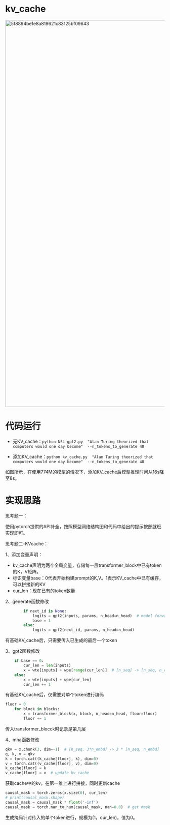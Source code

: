 # kv_cache
<img width="1217" alt="5f8894be1e8a819621c83125bf09643" src="https://github.com/user-attachments/assets/8dfae8a9-aeff-4f22-a41f-56265cb2f26b">

# 代码运行

+ 无KV_cache：`python NSL-gpt2.py  "Alan Turing theorized that computers would one day become"  --n_tokens_to_generate 40`

+ 添加KV_cache：`python kv_cache.py  "Alan Turing theorized that computers would one day become"  --n_tokens_to_generate 40`

如图所示，在使用774M的模型的情况下，添加KV_cache后模型推理时间从16s降至8s。

# 实现思路

思考题一：

使用pytorch提供的API补全，按照模型网络结构图和代码中给出的提示按部就班实现即可。

思考题二-KVcache：

1、添加变量声明：

+ kv_cache声明为两个全局变量，存储每一层transformer_block中已有token的K，V矩阵。
+ 标识变量base：0代表开始构建prompt的K,V。1表示KV_cache中已有缓存，可以拼接新的KV
+ cur_len：现在已有的token数量

2、generate函数修改

```python
        if next_id is None:
            logits = gpt2(inputs, params, n_head=n_head)  # model forward pass
            base = 1
        else:
            logits = gpt2(next_id, params, n_head=n_head)
```

有基础KV_cache后，只需要传入已生成的最后一个token

3、gpt2函数修改

```python
    if base == 0:
        cur_len = len(inputs)
        x = wte[inputs] + wpe[range(cur_len)]  # [n_seq] -> [n_seq, n_embd]
    else:
        x = wte[inputs] + wpe[cur_len]
        cur_len += 1
```

有基础KV_cache后，仅需要对单个token进行编码

```python
floor = 0
    for block in blocks:
        x = transformer_block(x, block, n_head=n_head, floor=floor) 
        floor += 1
```

传入transformer_blocck时记录是第几层

4、mha函数修改

```python
qkv = x.chunk(3, dim=-1)  # [n_seq, 3*n_embd] -> 3 * [n_seq, n_embd]
q, k, v = qkv
k = torch.cat((k_cache[floor], k), dim=0)
v = torch.cat((v_cache[floor], v), dim=0)
k_cache[floor] = k
v_cache[floor] = v  # update kv_cache
```

获取cache中的kv，在第一维上进行拼接，同时更新cache

```python
causal_mask = torch.zeros(x.size(0), cur_len)
# print(causal_mask.shape)
causal_mask = causal_mask * float('-inf')
causal_mask = torch.nan_to_num(causal_mask, nan=0.0)  # get mask
```

生成掩码针对传入的单个token进行，规模为(1，cur_len)，值为0。

